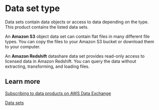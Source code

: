 # Data set type<a name="hp-catalog-subscribe-data-set-type"></a>

Data sets contain data objects or access to data depending on the type\. This product contains the listed data sets\.

An **Amazon S3** object data set can contain flat files in many different file types\. You can copy the files to your Amazon S3 bucket or download them to your computer\.

An **Amazon Redshift** datashare data set provides read\-only access to licensed data in Amazon Redshift\. You can query the data without extracting, transforming, and loading files\. 

## Learn more<a name="hp-catalog-subscribe-data-set-type-learn"></a>

[ Subscribing to data products on AWS Data Exchange](https://docs.aws.amazon.com/data-exchange/latest/userguide/subscribe-to-data-sets.html?icmpid=docs_dataexchange_helppane)

[ Data sets](https://docs.aws.amazon.com/data-exchange/latest/userguide/data-sets.html?icmpid=docs_dataexchange_helppane#data-sets-concept)
